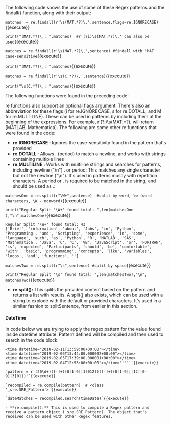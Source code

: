 
The following code shows the use of some of these Regex patterns and the findall() function, along with their output:

`matches  = re.findall(r'\s(MAT.*?)\,',sentence,flags=re.IGNORECASE)`{{execute}}

`print("(MAT.*?)\,: ",matches)  #r'(?i)\s(MAT.*?)\,' can also be used`{{execute}}


`matches = re.findall(r'\s(MAT.*?)\,',sentence) #findall with 'MAT' case-sensitive`{{execute}}

`print("(MAT.*?)\,: ",matches)`{{execute}}

`matches = re.findall(r'\s(C.*?)\,',sentence)`{{execute}}

`print("\s(C.*?)\,: ",matches)`{{execute}}

The following functions were found in the preceding code:

re functions also support an optional flags argument. There's also an abbreviation for these flags (i for re.IGNORECASE, s for re.DOTALL, and M for re.MULTILINE). These can be used in patterns by including them at the beginning of the expressions. For example, r'(?i)\s(MAT.*?)\, will return [MATLAB, Mathematica]. The following are some other re functions that were found in the code:

- **re.IGNORECASE :** Ignores the case-sensitivity found in the pattern that's provided  
- **re.DOTALL :** Allows . (period) to match a newline, and works with strings containing multiple lines
- **re.MULTILINE :** Works with multiline strings and searches for patterns, including newline ("\n")
. or period: This matches any single character but not the newline ("\n"). It's used in patterns mostly with repetition characters. A period or . is required to be matched in the string, and should be used as \.:

`matchesOne = re.split(r"\W+",sentence)  #split by word, \w (word characters, \W - nonword)`{{execute}}

`print("Regular Split '\W+' found total: ",len(matchesOne ),"\n",matchesOne)`{{execute}}

```
Regular Split '\W+' found total: 43 
['Brief', 'information', 'about', 'Jobs', 'in', 'Python', 'Programming', 'and', 'Scripting', 'experience', 'in', 'some', 'language', 'such', 'as', 'Python', 'R', 'MATLAB', 'SAS', 'Mathematica', 'Java', 'C', 'C', 'VB', 'JavaScript', 'or', 'FORTRAN', 'is', 'expected', 'Participants', 'should', 'be', 'comfortable', 'with', 'basic', 'programming', 'concepts', 'like', 'variables', 'loops', 'and', 'functions', '']
```

`matchesTwo = re.split(r"\s",sentence) #split by space`{{execute}}

`print("Regular Split '\s' found total: ",len(matchesTwo),"\n", matchesTwo)`{{execute}}

- **re.split():** This splits the provided content based on the pattern and returns a list with results. A split() also exists, which can be used with a string to explode with the default or provided characters. It's used in a similar fashion to splitSentence, from earlier in this section.

#### DateTime
In code below we are trying to apply the regex pattern for the value found inside datetime attribute. Pattern defined will be compiled and then used to search in the code block:


```timeDate= '''<time datetime="2019-02-11T18:00:00+00:00"></time>
<time datetime="2018-02-11T13:59:00+00:00"></time>
<time datetime="2019-02-06T13:44:00.000002+00:00"></time>
<time datetime="2019-02-05T17:39:00.000001+00:00"></time>
<time datetime="2019-02-04T12:53:00+00:00"></time>'''```{{execute}}

`pattern = r'(20\d+)([-]+)(0[1-9]|1[012])([-]+)(0[1-9]|[12][0-9]|3[01])'`{{execute}}

`recompiled = re.compile(pattern)  # <class '_sre.SRE_Pattern'>`{{execute}}

`dateMatches = recompiled.search(timeDate)`{{execute}}

- **re.compile():** This is used to compile a Regex pattern and receive a pattern object (_sre.SRE_Pattern). The object that's received can be used with other Regex features.

